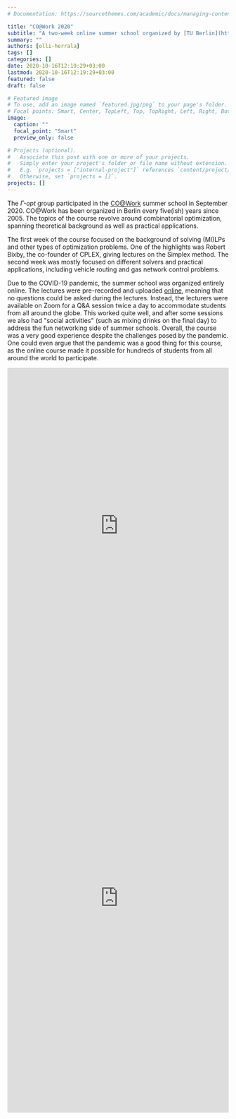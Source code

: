 ```yaml
---
# Documentation: https://sourcethemes.com/academic/docs/managing-content/

title: "CO@Work 2020"
subtitle: "A two-week online summer school organized by [TU Berlin](https://www.math.tu-berlin.de/menue/home/parameter/en/)"
summary: ""
authors: [olli-herrala]
tags: []
categories: []
date: 2020-10-16T12:19:29+03:00
lastmod: 2020-10-16T12:19:29+03:00
featured: false
draft: false

# Featured image
# To use, add an image named `featured.jpg/png` to your page's folder.
# Focal points: Smart, Center, TopLeft, Top, TopRight, Left, Right, BottomLeft, Bottom, BottomRight.
image:
  caption: ""
  focal_point: "Smart"
  preview_only: false

# Projects (optional).
#   Associate this post with one or more of your projects.
#   Simply enter your project's folder or file name without extension.
#   E.g. `projects = ["internal-project"]` references `content/project/deep-learning/index.md`.
#   Otherwise, set `projects = []`.
projects: []
---
```


The *$\Gamma$-opt* group participated in the [CO@Work](https://co-at-work.zib.de) summer school in September 2020. CO@Work has been organized in Berlin every five(ish) years since 2005. The topics of the course revolve around combinatorial optimization, spanning theoretical background as well as practical applications.

The first week of the course focused on the background of solving (MI)LPs and other types of optimization problems. One of the highlights was Robert Bixby, the co-founder of CPLEX, giving lectures on the Simplex method. The second week was mostly focused on different solvers and practical applications, including vehicle routing and gas network control problems. 

Due to the COVID-19 pandemic, the summer school was organized entirely online. The lectures were pre-recorded and uploaded [online](https://www.youtube.com/channel/UCphLz_BXrOAInHozAlTsigA/playlists), meaning that no questions could be asked during the lectures. Instead, the lecturers were available on Zoom for a Q&A session twice a day to accommodate students from all around the globe. This worked quite well, and after some sessions we also had "social activities" (such as mixing drinks on the final day) to address the fun networking side of summer schools. Overall, the course was a very good experience despite the challenges posed by the pandemic. One could even argue that the pandemic was a good thing for this course, as the online course made it possible for hundreds of students from all around the world to participate. 

<iframe src="https://www.linkedin.com/embed/feed/update/urn:li:share:7039521660856602624" height="716" width="504" frameborder="0" allowfullscreen="" title="Embedded post"></iframe>

<iframe src="https://www.linkedin.com/embed/feed/update/urn:li:share:7039258160980738048" height="974" width="504" frameborder="0" allowfullscreen="" title="Embedded post"></iframe>
